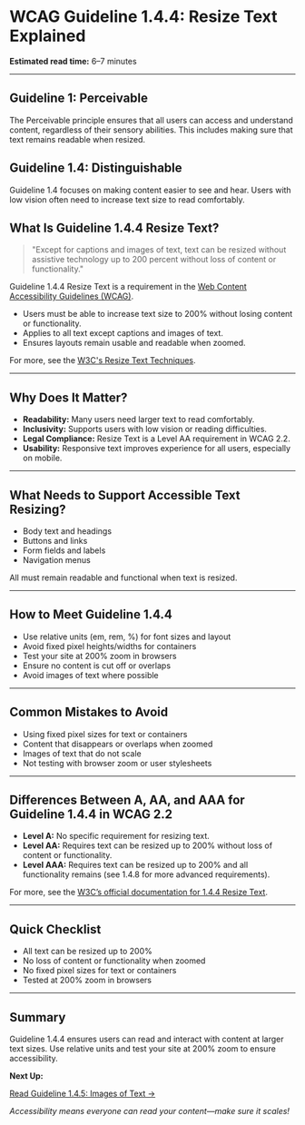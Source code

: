 <!--
title: 1.4.4 - Resize Text
series: Making the Web Accessible for All
description: A practical guide to WCAG Guideline 1.4.4 (Resize Text)—what it means, why it matters, and how to ensure text remains readable when users zoom or increase font size.
keywords: wcag 1.4.4, resize text, accessibility, web standards, zoom, responsive design
image: WCAG-Series-1.4.4.png
imageAlt: Blue text on yellow background saying, "Web Content Accessibiilty Guiedlines (WCAG) 1.4.4 Explained, Resize Text"
status: published
date: 2025-07-01
excerpt: This guideline ensures text remains readable when users zoom or increase font size.
-->

# **WCAG Guideline 1.4.4: Resize Text Explained**

**Estimated read time:** 6–7 minutes

---

## **Guideline 1: Perceivable**

The Perceivable principle ensures that all users can access and understand content, regardless of their sensory abilities. This includes making sure that text remains readable when resized.

## **Guideline 1.4: Distinguishable**

Guideline 1.4 focuses on making content easier to see and hear. Users with low vision often need to increase text size to read comfortably.

## **What Is Guideline 1.4.4 Resize Text?**

<!-- [Illustration: Magnifying glass over enlarged text, with a responsive web page] -->

> "Except for captions and images of text, text can be resized without assistive technology up to 200 percent without loss of content or functionality."

Guideline 1.4.4 Resize Text is a requirement in the [Web Content Accessibility Guidelines (WCAG)](https://www.w3.org/WAI/WCAG22/quickref/#resize-text).

- Users must be able to increase text size to 200% without losing content or functionality.
- Applies to all text except captions and images of text.
- Ensures layouts remain usable and readable when zoomed.

For more, see the [W3C's Resize Text Techniques](https://www.w3.org/WAI/WCAG22/Techniques/css/C12).

---

## **Why Does It Matter?**

<!-- [Infographic: User with glasses, zoom icon, and a warning sign for unreadable text] -->

- **Readability:** Many users need larger text to read comfortably.
- **Inclusivity:** Supports users with low vision or reading difficulties.
- **Legal Compliance:** Resize Text is a Level AA requirement in WCAG 2.2.
- **Usability:** Responsive text improves experience for all users, especially on mobile.

---

## **What Needs to Support Accessible Text Resizing?**

<!-- [Grid: Paragraphs, buttons, menus, and forms, all shown at 200% size] -->

- Body text and headings
- Buttons and links
- Form fields and labels
- Navigation menus

All must remain readable and functional when text is resized.

---

## **How to Meet Guideline 1.4.4**

<!-- [Side-by-side: Web page at normal size vs. at 200% zoom, both fully functional] -->

- Use relative units (em, rem, %) for font sizes and layout
- Avoid fixed pixel heights/widths for containers
- Test your site at 200% zoom in browsers
- Ensure no content is cut off or overlaps
- Avoid images of text where possible

---

## **Common Mistakes to Avoid**

<!-- [Do/Don't graphic: Left side with readable, resizable text, right side with overlapping or cut-off text] -->

- Using fixed pixel sizes for text or containers
- Content that disappears or overlaps when zoomed
- Images of text that do not scale
- Not testing with browser zoom or user stylesheets

---

## **Differences Between A, AA, and AAA for Guideline 1.4.4 in WCAG 2.2**

<!-- [Infographic: Three columns labeled A, AA, AAA with example requirements for each] -->

- **Level A:** No specific requirement for resizing text.
- **Level AA:** Requires text can be resized up to 200% without loss of content or functionality.
- **Level AAA:** Requires text can be resized up to 200% and all functionality remains (see 1.4.8 for more advanced requirements).

For more, see the [W3C’s official documentation for 1.4.4 Resize Text](https://www.w3.org/WAI/WCAG22/Understanding/resize-text.html).

---

## **Quick Checklist**

<!-- [Checklist graphic: Icons for text, zoom, and responsive design] -->

- All text can be resized up to 200%
- No loss of content or functionality when zoomed
- No fixed pixel sizes for text or containers
- Tested at 200% zoom in browsers

---

## **Summary**

<!-- [Illustration: User zooming in on a web page with all content still visible] -->

Guideline 1.4.4 ensures users can read and interact with content at larger text sizes. Use relative units and test your site at 200% zoom to ensure accessibility.

**Next Up:**

[Read Guideline 1.4.5: Images of Text →](WCAG-Guideline-1-4-5-Images-of-Text-Explained)

*Accessibility means everyone can read your content—make sure it scales!*
